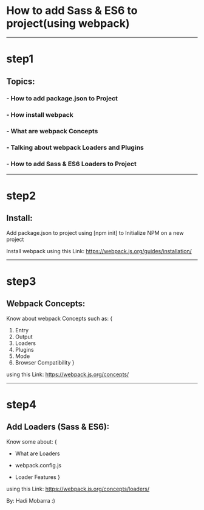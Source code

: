 # How to add Sass & ES6 to project(using webpack)
--------------------------------------------------------

# step1

## Topics:

### - How to add package.json to Project
### - How install webpack
### - What are webpack Concepts
### - Talking about webpack Loaders and Plugins
### - How to add Sass & ES6 Loaders to Project

---------------------------------------------------------

# step2

## Install:

Add package.json to project using [npm init] to Initialize NPM on a new project

Install webpack using this Link: https://webpack.js.org/guides/installation/

---------------------------------------------------------

# step3

## Webpack Concepts:

Know about webpack Concepts such as:
{
1. Entry
2. Output
3. Loaders
4. Plugins
5. Mode
6. Browser Compatibility
}

using this Link: https://webpack.js.org/concepts/

--------------------------------------------------------

# step4

## Add Loaders (Sass & ES6):

Know some about:
{
- What are Loaders
+ webpack.config.js
* Loader Features
}

using this Link: https://webpack.js.org/concepts/loaders/


By: Hadi Mobarra :)
